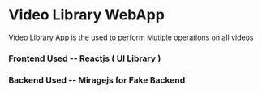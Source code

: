 # Video Library WebApp 
 Video Library App is the used to perform Mutiple  operations on all videos  

 <h3>  Frontend Used -- Reactjs (  UI  Library ) </h3> 
 <h3>  Backend Used  -- Miragejs for Fake Backend  </h3> 

